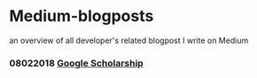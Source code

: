 # Medium-blogposts
an overview of all developer's related blogpost I write on Medium


### 08022018 [Google Scholarship](https://medium.com/@diana.vile/google-developer-scholarship-front-end-web-dev-phase-1-f8b1e0b9c3af)
